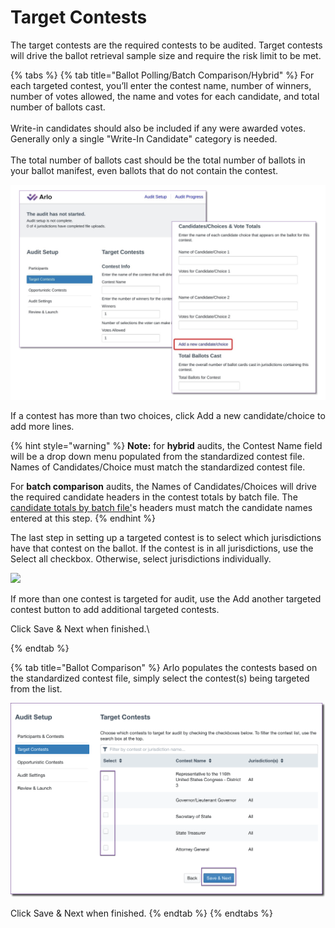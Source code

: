 # Target Contests

The target contests are the required contests to be audited.  Target contests will drive the ballot retrieval sample size and require the risk limit to be met.

{% tabs %}
{% tab title="Ballot Polling/Batch Comparison/Hybrid" %}
For each targeted contest, you’ll enter the contest name, number of winners, number of votes allowed, the name and votes for each candidate, and total number of ballots cast. \
\
Write-in candidates should also be included if any were awarded votes. Generally only a single "Write-In Candidate" category is needed.\
\
The total number of ballots cast should be the total number of ballots in your ballot manifest, even ballots that do not contain the contest.

![](<../../.gitbook/assets/image (19).png>)

If a contest has more than two choices, click Add a new candidate/choice to add more lines.

{% hint style="warning" %}
**Note:** for **hybrid** audits, the Contest Name field will be a drop down menu populated from the standardized contest file. Names of Candidates/Choice must match the standardized contest file.

For **batch comparison** audits, the Names of Candidates/Choices will drive the required candidate headers in the contest totals by batch file. The [candidate totals by batch file'](../../jurisdiction-manager/pre-audit-file-uploads/candidate-totals-by-batch.md)s headers must match the candidate names entered at this step.
{% endhint %}

The last step in setting up a targeted contest is to select which jurisdictions have that contest on the ballot. If the contest is in all jurisdictions, use the Select all checkbox. Otherwise, select jurisdictions individually.

![](https://lh6.googleusercontent.com/kxYPECHnVaoPQCPsYkt9acQOkKcigGtNWr9p1GDtWfmHw9GSKr8jxCP\_wWGDUpAfGa2Dm1yDR21MY4u9RaUmSlCAtUqngCEqEdfNPfTul7EdDF9\_BF\_J2mzhyvRW-CFjNunW-shK)

If more than one contest is targeted for audit, use the Add another targeted contest button to add additional targeted contests.

Click Save & Next when finished.\

{% endtab %}

{% tab title="Ballot Comparison" %}
Arlo populates the contests based on the standardized contest file, simply select the contest(s) being targeted from the list.

![](<../../.gitbook/assets/image (40).png>)

Click Save & Next when finished.
{% endtab %}
{% endtabs %}
